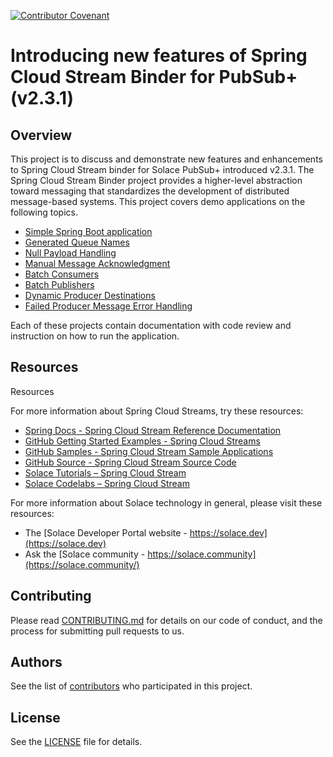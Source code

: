 [![Contributor Covenant](https://img.shields.io/badge/Contributor%20Covenant-v2.0%20adopted-ff69b4.svg)](CODE_OF_CONDUCT.md)

# Introducing new features of Spring Cloud Stream Binder for PubSub+ (v2.3.1)

## Overview
This project is to discuss and demonstrate new features and enhancements to Spring Cloud Stream binder for Solace PubSub+ introduced v2.3.1. The Spring Cloud Stream Binder project provides a higher-level abstraction toward messaging that standardizes the development of distributed message-based systems. This project covers demo applications on the following topics.

- [Simple Spring Boot application](https://github.com/solacecommunity/solace-spring-cloud-stream-binder-features/tree/main/simple-spring-boot-demo)
- [Generated Queue Names](https://github.com/solacecommunity/solace-spring-cloud-stream-binder-features/tree/main/generated-queue-names)
- [Null Payload Handling](https://github.com/solacecommunity/solace-spring-cloud-stream-binder-features/tree/main/null-payload-converter)
- [Manual Message Acknowledgment](https://github.com/solacecommunity/solace-spring-cloud-stream-binder-features/tree/main/manual-acknowledgement)
- [Batch Consumers](https://github.com/solacecommunity/solace-spring-cloud-stream-binder-features/tree/main/batch-consumers)
- [Batch Publishers](https://github.com/solacecommunity/solace-spring-cloud-stream-binder-features/tree/main/batch-publishers)
- [Dynamic Producer Destinations](https://github.com/solacecommunity/solace-spring-cloud-stream-binder-features/tree/main/dynamic-producer-destination)
- [Failed Producer Message Error Handling](https://github.com/solacecommunity/solace-spring-cloud-stream-binder-features/tree/main/publish-confirmation)

Each of these projects contain documentation with code review and instruction on how to run the application.

## Resources
Resources

For more information about Spring Cloud Streams, try these resources:
- [Spring Docs - Spring Cloud Stream Reference Documentation](https://docs.spring.io/spring-cloud-stream/docs/3.2.2/reference/html/)
- [GitHub Getting Started Examples - Spring Cloud Streams](https://github.com/SolaceLabs/solace-samples-spring-cloud-stream)
- [GitHub Samples - Spring Cloud Stream Sample Applications](https://github.com/spring-cloud/spring-cloud-stream-samples)
- [GitHub Source - Spring Cloud Stream Source Code](https://github.com/spring-cloud/spring-cloud-stream)
- [Solace Tutorials – Spring Cloud Stream](https://tutorials.solace.dev/spring/spring-cloud-stream/)
- [Solace Codelabs – Spring Cloud Stream](https://codelabs.solace.dev/?cat=spring)

For more information about Solace technology in general, please visit these resources:
- The [Solace Developer Portal website - https://solace.dev](https://solace.dev)
- Ask the [Solace community - https://solace.community](https://solace.community/)

## Contributing

Please read [CONTRIBUTING.md](CONTRIBUTING.md) for details on our code of conduct, and the process for submitting pull requests to us.

## Authors

See the list of [contributors](https://github.com/solacecommunity/<github-repo>/graphs/contributors) who participated in this project.

## License

See the [LICENSE](LICENSE) file for details.
